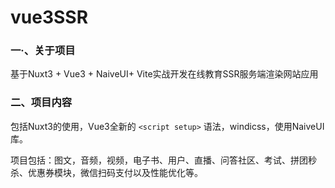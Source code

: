 # vue3SSR
### 一·、关于项目

基于Nuxt3 + Vue3 + NaiveUI+ Vite实战开发在线教育SSR服务端渲染网站应用

### 二、项目内容

包括Nuxt3的使用，Vue3全新的 `<script setup>` 语法，windicss，使用NaiveUI库。

项目包括：图文，音频，视频，电子书、用户、直播、问答社区、考试、拼团秒杀、优惠券模块，微信扫码支付以及性能优化等。
